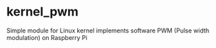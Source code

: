 kernel_pwm
==========

Simple module for Linux kernel implements software PWM (Pulse width modulation) on Raspberry Pi
